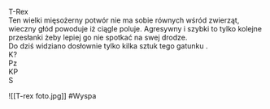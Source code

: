 T-Rex  
Ten wielki mięsożerny potwór nie ma sobie równych wśród zwierząt, wieczny głód powoduje iż ciągle poluje. Agresywny i szybki to tylko kolejne przesłanki żeby lepiej go nie spotkać na swej drodze.  
Do dziś widziano dosłownie tylko kilka sztuk tego gatunku .  
K?  
Pz  
KP  
S

![[T-rex foto.jpg]]
#Wyspa 